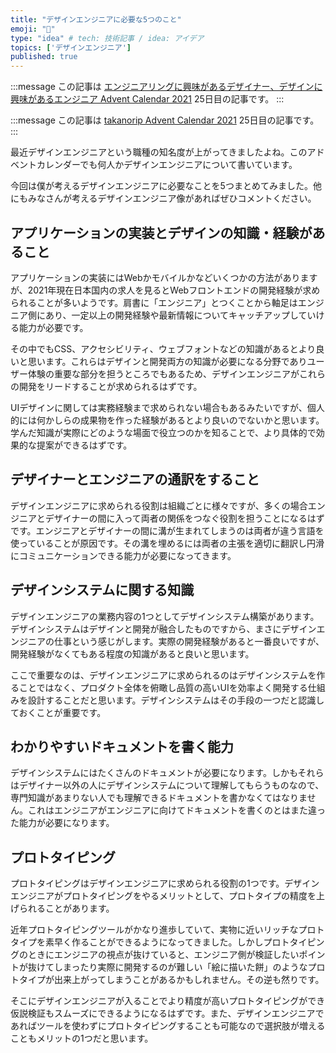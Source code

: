 ```yaml
---
title: "デザインエンジニアに必要な5つのこと"
emoji: "🐡"
type: "idea" # tech: 技術記事 / idea: アイデア
topics: ['デザインエンジニア']
published: true
---
```


:::message
この記事は [エンジニアリングに興味があるデザイナー、デザインに興味があるエンジニア Advent Calendar 2021](https://qiita.com/advent-calendar/2021/design-code) 25日目の記事です。
:::

:::message
この記事は [takanorip Advent Calendar 2021](https://adventar.org/calendars/7125) 25日目の記事です。
:::

最近デザインエンジニアという職種の知名度が上がってきましたよね。このアドベントカレンダーでも何人かデザインエンジニアについて書いています。

今回は僕が考えるデザインエンジニアに必要なことを5つまとめてみました。他にもみなさんが考えるデザインエンジニア像があればぜひコメントください。

## アプリケーションの実装とデザインの知識・経験があること

アプリケーションの実装にはWebかモバイルかなどいくつかの方法がありますが、2021年現在日本国内の求人を見るとWebフロントエンドの開発経験が求められることが多いようです。肩書に「エンジニア」とつくことから軸足はエンジニア側にあり、一定以上の開発経験や最新情報についてキャッチアップしていける能力が必要です。

その中でもCSS、アクセシビリティ、ウェブフォントなどの知識があるとより良いと思います。これらはデザインと開発両方の知識が必要になる分野でありユーザー体験の重要な部分を担うところでもあるため、デザインエンジニアがこれらの開発をリードすることが求められるはずです。

UIデザインに関しては実務経験まで求められない場合もあるみたいですが、個人的には何かしらの成果物を作った経験があるとより良いのでないかと思います。学んだ知識が実際にどのような場面で役立つのかを知ることで、より具体的で効果的な提案ができるはずです。

## デザイナーとエンジニアの通訳をすること

デザインエンジニアに求められる役割は組織ごとに様々ですが、多くの場合エンジニアとデザイナーの間に入って両者の関係をつなぐ役割を担うことになるはずです。エンジニアとデザイナーの間に溝が生まれてしまうのは両者が違う言語を使っていることが原因です。その溝を埋めるには両者の主張を適切に翻訳し円滑にコミュニケーションできる能力が必要になってきます。

## デザインシステムに関する知識

デザインエンジニアの業務内容の1つとしてデザインシステム構築があります。デザインシステムはデザインと開発が融合したものですから、まさにデザインエンジニアの仕事という感じがします。実際の開発経験があると一番良いですが、開発経験がなくてもある程度の知識があると良いと思います。

ここで重要なのは、デザインエンジニアに求められるのはデザインシステムを作ることではなく、プロダクト全体を俯瞰し品質の高いUIを効率よく開発する仕組みを設計することだと思います。デザインシステムはその手段の一つだと認識しておくことが重要です。

## わかりやすいドキュメントを書く能力

デザインシステムにはたくさんのドキュメントが必要になります。しかもそれらはデザイナー以外の人にデザインシステムについて理解してもらうものなので、専門知識があまりない人でも理解できるドキュメントを書かなくてはなりません。これはエンジニアがエンジニアに向けてドキュメントを書くのとはまた違った能力が必要になります。

## プロトタイピング

プロトタイピングはデザインエンジニアに求められる役割の1つです。デザインエンジニアがプロトタイピングをやるメリットとして、プロトタイプの精度を上げられることがあります。

近年プロトタイピングツールがかなり進歩していて、実物に近いリッチなプロトタイプを素早く作ることができるようになってきました。しかしプロトタイピングのときにエンジニアの視点が抜けていると、エンジニア側が検証したいポイントが抜けてしまったり実際に開発するのが難しい「絵に描いた餅」のようなプロトタイプが出来上がってしまうことがあるかもしれません。その逆も然りです。

そこにデザインエンジニアが入ることでより精度が高いプロトタイピングができ仮説検証もスムーズにできるようになるはずです。また、デザインエンジニアであればツールを使わずにプロトタイピングすることも可能なので選択肢が増えることもメリットの1つだと思います。